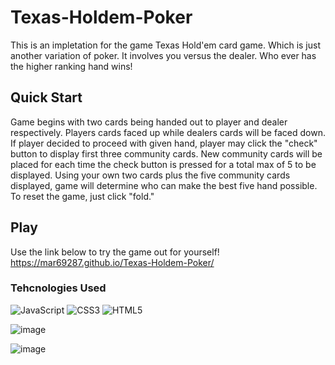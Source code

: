 # Texas-Holdem-Poker
This is an impletation for the game Texas Hold'em card game. Which is just another variation of poker. It involves you versus the dealer. Who ever has the higher ranking hand wins!

## Quick Start
Game begins with two cards being handed out to player and dealer respectively. Players cards faced up while dealers cards will be faced down. If player decided to proceed with given hand, player may click the "check" button to display first three community cards. New community cards will be placed for each time the check button is pressed for a total max of 5 to be displayed. Using your own two cards plus the five community cards displayed, game will determine who can make the best five hand possible. To reset the game, just click "fold."

## Play
Use the link below to try the game out for yourself! <br>
https://mar69287.github.io/Texas-Holdem-Poker/

### Tehcnologies Used
![JavaScript](https://img.shields.io/badge/javascript-%23323330.svg?style=for-the-badge&logo=javascript&logoColor=%23F7DF1E)
![CSS3](https://img.shields.io/badge/css3-%231572B6.svg?style=for-the-badge&logo=css3&logoColor=white)
![HTML5](https://img.shields.io/badge/html5-%23E34F26.svg?style=for-the-badge&logo=html5&logoColor=white)

![image](https://user-images.githubusercontent.com/104735283/210905344-eb8bb90f-1ae1-40f5-982c-df4345ad3e8d.png)

![image](https://user-images.githubusercontent.com/104735283/210909471-baa1e3d8-ca76-4765-8000-e3523e34d349.png)
